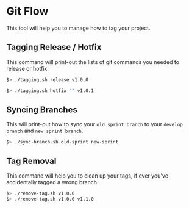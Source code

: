 # Git Flow

This tool will help you to manage how to tag your project.

## Tagging Release / Hotfix

This command will print-out the lists of git commands you needed to release or hotfix.

```bash
$> ./tagging.sh release v1.0.0
```

```bash
$> ./tagging.sh hotfix "" v1.0.1
```

## Syncing Branches

This will print-out how to sync your `old sprint branch` to your `develop branch` and `new sprint branch`.

```bash
$> ./sync-branch.sh old-sprint new-sprint
```

## Tag Removal

This command will help you to clean up your tags, if ever you've accidentally tagged a wrong branch.

```bash
$> ./remove-tag.sh v1.0.0
$> ./remove-tag.sh v1.0.0 v1.1.0
```
